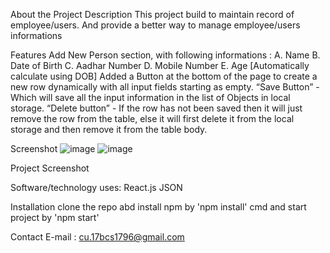 About the Project
Description
This project build to maintain record of employee/users. And provide a better way to manage employee/users informations

Features
 Add New Person section, with following informations :
A. Name
B. Date of Birth
C. Aadhar Number
D. Mobile Number
E. Age [Automatically calculate using DOB]
Added a Button at the bottom of the page to create a new row dynamically with all input
fields starting as empty.
 “Save Button” - Which will save all the input information in the list of Objects in local
storage.
“Delete button” - If the row has not been saved then it will just remove the row from
the table, else it will first delete it from the local storage and then remove it from the table
body.

Screenshot
![image](https://github.com/Krishna-Kant-Patel/My-directory/assets/61001421/c0fcd7e3-08e4-42f2-b977-f77a4b92b115)
![image](https://github.com/Krishna-Kant-Patel/My-directory/assets/61001421/ab11192f-d31f-4cc7-86fe-92f67ce14345)

Project Screenshot

Software/technology uses:
React.js
JSON

Installation
clone the repo abd install npm by 'npm install' cmd and start project by 'npm start'



Contact
E-mail : cu.17bcs1796@gmail.com
